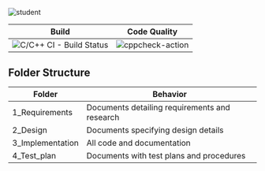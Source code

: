 ![student](https://user-images.githubusercontent.com/59175027/114692294-21745900-9d36-11eb-9265-0c791909d847.jpg)



Build | Code Quality
------ | --------
![C/C++ CI - Build Status](https://github.com/RavaliSri/c_miniproject_lnt/actions/workflows/c-cpp.yml/badge.svg) | ![cppcheck-action](https://github.com/RavaliSri/c_miniproject_lnt/actions/workflows/cppcheck.yml/badge.svg)



<h2>Folder Structure

   
   
   
   Folder | Behavior
   ------ | --------
   1_Requirements | Documents detailing requirements and research
   2_Design       | Documents specifying design details
   3_Implementation | All code and documentation
   4_Test_plan      | Documents with test plans and procedures


